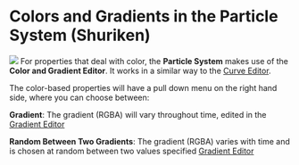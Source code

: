 Colors and Gradients in the Particle System (Shuriken)
======================================================



![](../uploads/Main/ShurikenColorProperty.png) 
For properties that deal with color, the __Particle System__ makes use of the __Color and Gradient Editor__. 
It works in a similar way to the [Curve Editor](ParticleSystemCurveEditor).

The color-based properties will have a pull down menu on the right hand side, where you can choose between: 

__Gradient__: The gradient (RGBA) will vary throughout time, edited in the [Gradient Editor](GradientEditor)

__Random Between Two Gradients__: The gradient (RGBA) varies with time and is chosen at random between two values specified [Gradient Editor](GradientEditor)
